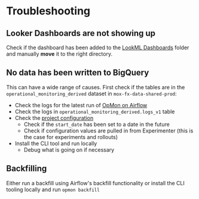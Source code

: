 # Troubleshooting

## Looker Dashboards are not showing up

Check if the dashboard has been added to the [LookML Dashboards](https://mozilla.cloud.looker.com/folders/lookml) folder and manually **move** it to the right directory.

## No data has been written to BigQuery

This can have a wide range of causes. First check if the tables are in the `operational_monitoring_derived` dataset in `mox-fx-data-shared-prod`:

* Check the logs for the latest run of [OpMon on Airflow](https://workflow.telemetry.mozilla.org/tree?dag_id=operational_monitoring)
* Check the logs in `operational_monitoring_derived.logs_v1` table
* Check the [project configuration](https://github.com/mozilla/opmon-config)
    * Check if the `start_date` has been set to a date in the future
    * Check if configuration values are pulled in from Experimenter (this is the case for experiments and rollouts)
* Install the CLI tool and run locally
    * Debug what is going on if necessary

## Backfilling

Either run a backfill using Airflow's backfill functionality or install the CLI tooling locally and run `opmon backfill`

